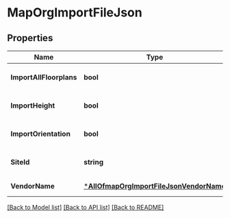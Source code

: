 # MapOrgImportFileJson

## Properties
Name | Type | Description | Notes
------------ | ------------- | ------------- | -------------
**ImportAllFloorplans** | **bool** |  | [optional] [default to false]
**ImportHeight** | **bool** |  | [optional] [default to true]
**ImportOrientation** | **bool** |  | [optional] [default to true]
**SiteId** | **string** |  | [optional] [default to null]
**VendorName** | [***AllOfmapOrgImportFileJsonVendorName**](AllOfmapOrgImportFileJsonVendorName.md) |  | [default to null]

[[Back to Model list]](../README.md#documentation-for-models) [[Back to API list]](../README.md#documentation-for-api-endpoints) [[Back to README]](../README.md)

